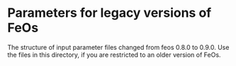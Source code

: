 # Parameters for legacy versions of FeOs
The structure of input parameter files changed from feos 0.8.0 to 0.9.0. Use the files in this directory, if you are restricted to an older version of FeOs.